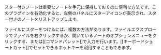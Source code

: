 スター付きノートは重要なノートを手元に保持しておくのに便利な方法です。このプラグインを有効化すると、左側のパネルにスターアイコンが表示され、スター付きのノートをリストアップします。

ファイルにスターをつけるには、複数の方法があります。ファイルエクスプローラでファイルを右クリックするか、開いているノートのオプションメニューをクリックする、または[[コマンドパレット]]で入力を行います。[[キーボードショートカット]]でセットできるホットキーを利用することもできます。
